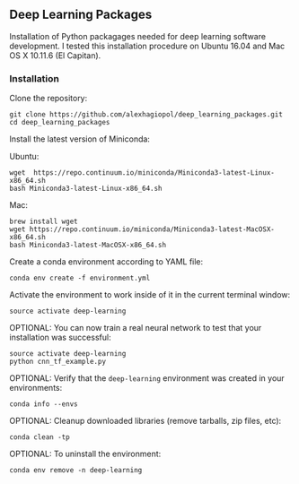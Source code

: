 ## Deep Learning Packages

Installation of Python packagages needed for 
deep learning software development. I tested this installation 
procedure on Ubuntu 16.04 and Mac OS X 10.11.6 (El Capitan).

### Installation

Clone the repository:

    git clone https://github.com/alexhagiopol/deep_learning_packages.git
    cd deep_learning_packages
    
Install the latest version of Miniconda: 

Ubuntu:

    wget  https://repo.continuum.io/miniconda/Miniconda3-latest-Linux-x86_64.sh
    bash Miniconda3-latest-Linux-x86_64.sh
    
Mac:

    brew install wget
    wget https://repo.continuum.io/miniconda/Miniconda3-latest-MacOSX-x86_64.sh
    bash Miniconda3-latest-MacOSX-x86_64.sh
   
Create a conda environment according to YAML file:

    conda env create -f environment.yml

Activate the environment to work inside of it in the current terminal window:

    source activate deep-learning
    
OPTIONAL: You can now train a real neural network to test that your installation was successful:

    source activate deep-learning
    python cnn_tf_example.py

OPTIONAL: Verify that the `deep-learning` environment was created in your environments:

    conda info --envs
    
OPTIONAL: Cleanup downloaded libraries (remove tarballs, zip files, etc):

    conda clean -tp

OPTIONAL: To uninstall the environment:

    conda env remove -n deep-learning

    
